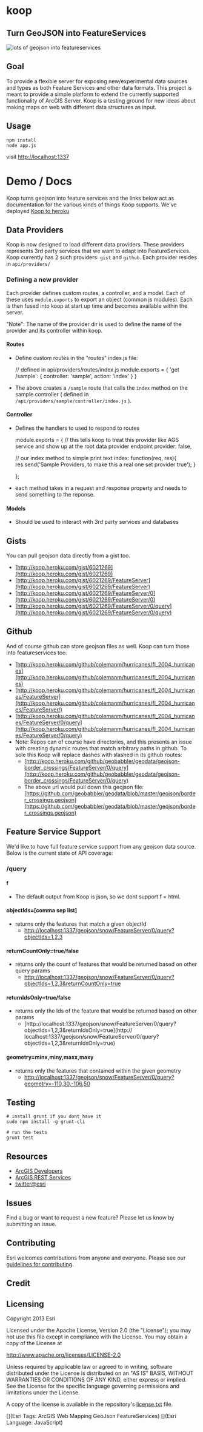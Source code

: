 # koop
## Turn GeoJSON into FeatureServices 

![lots of geojson into featureservices](https://f.cloud.github.com/assets/351164/864572/24113276-f624-11e2-831d-50cf8395b200.png)

## Goal 

To provide a flexible server for exposing new/experimental data sources and types as both Feature Services and other data formats. This project is meant to provide a simple platform to extend the currently supported functionality of ArcGIS Server. Koop is a testing ground for new ideas about making maps on web with different data structures as input.

## Usage 

    npm install
    node app.js

  visit [http://localhost:1337](http://localhost:1337) 


# Demo / Docs

Koop turns geojson into feature services and the links below act as documentation for the various kinds of things Koop supports. We've deployed [Koop to heroku]([http://koop.heroku.com/geojson](http://koop.heroku.com/geojson)) 

## Data Providers

Koop is now designed to load different data providers. These providers represents 3rd party services that we want to adapt into FeatureServices. Koop currently has 2 such providers: ``gist`` and ``github``. Each provider resides in ``api/providers/``

### Defining a new provider 

Each provider defines custom routes, a controller, and a model. Each of these uses ``module.exports`` to export an object (common js modules).  Each is then fused into koop at start up time and becomes available within the server. 

"Note": The name of the provider dir is used to define the name of the provider and its controller within koop. 

#### Routes
  * Define custom routes in the "routes" index.js file: 

    // defined in api/providers/routes/index.js 
    module.exports = {
      'get /sample': {
        controller: 'sample',
        action: 'index'
      }
    } 

  * The above creates a ``/sample`` route that calls the ``index`` method on the sample controller ( defined in ``/api/providers/sample/controller/index.js`` ).     

#### Controller
  * Defines the handlers to used to respond to routes

    module.exports = {
      // this tells koop to treat this provider like AGS service and show up at the root data provider endpoint 
      provider: false,

      // our index method to simple print text 
      index: function(req, res){
        res.send('Sample Providers, to make this a real one set provider true');
      }
  
    }; 

  * each method takes in a request and response property and needs to send something to the reponse. 
 
#### Models 
  * Should be used to interact with 3rd party services and databases



## Gists 

You can pull geojson data directly from a gist too.

  * [http://koop.heroku.com/gist/6021269](http://koop.heroku.com/gist/6021269)
  * [http://koop.heroku.com/gist/6021269/FeatureServer](http://koop.heroku.com/gist/6021269/FeatureServer)
  * [http://koop.heroku.com/gist/6021269/FeatureServer/0](http://koop.heroku.com/gist/6021269/FeatureServer/0)
  * [http://koop.heroku.com/gist/6021269/FeatureServer/0/query](http://koop.heroku.com/gist/6021269/FeatureServer/0/query)

## Github 

And of course github can store geojson files as well. Koop can turn those into featureservices too. 

  * [http://koop.heroku.com/github/colemanm/hurricanes/fl_2004_hurricanes](http://koop.heroku.com/github/colemanm/hurricanes/fl_2004_hurricanes)
  * [http://koop.heroku.com/github/colemanm/hurricanes/fl_2004_hurricanes/FeatureServer](http://koop.heroku.com/github/colemanm/hurricanes/fl_2004_hurricanes/FeatureServer/)
  * [http://koop.heroku.com/github/colemanm/hurricanes/fl_2004_hurricanes/FeatureServer/0/query](http://koop.heroku.com/github/colemanm/hurricanes/fl_2004_hurricanes/FeatureServer/0/query)
  * Note: Repos can of course have directories, and this presents an issue with creating dynamic routes that match arbitrary paths in github. To sole this Koop will replace dashes with slashed in its github routes: 
    * [http://koop.heroku.com/github/geobabbler/geodata/geojson-border_crossings/FeatureServer/0/query](http://koop.heroku.com/github/geobabbler/geodata/geojson-border_crossings/FeatureServer/0/query)
    * The above url would pull down this geojson file: [https://github.com/geobabbler/geodata/blob/master/geojson/border_crossings.geojson](https://github.com/geobabbler/geodata/blob/master/geojson/border_crossings.geojson)


## Feature Service Support 

We'd like to have full feature service support from any geojson data source. Below is the current state of API coverage: 

### /query 

#### f 
  * The default output from Koop is json, so we dont support f = html. 

#### objectIds=[comma sep list]
  * returns only the features that match a given objectId
    * [http://localhost:1337/geojson/snow/FeatureServer/0/query?objectIds=1,2,3](http://localhost:1337/geojson/snow/FeatureServer/0/query?objectIds=1,2,3)

#### returnCountOnly=true/false 
  * returns only the count of features that would be returned based on other query params 
    * [http://localhost:1337/geojson/snow/FeatureServer/0/query?objectIds=1,2,3&returnCountOnly=true](http://localhost:1337/geojson/snow/FeatureServer/0/query?objectIds=1,2,3&returnCountOnly=true)

#### returnIdsOnly=true/false
  * returns only the Ids of the feature that would be returned based on other params  
    * [http://localhost:1337/geojson/snow/FeatureServer/0/query?objectIds=1,2,3&returnIdsOnly=true](http://       localhost:1337/geojson/snow/FeatureServer/0/query?objectIds=1,2,3&returnIdsOnly=true)

#### geometry=minx,miny,maxx,maxy
  * returns only the features that contained within the given geometry
    * [http://localhost:1337/geojson/snow/FeatureServer/0/query?geometry=-110,30,-106,50](http://localhost:1337/geojson/snow/FeatureServer/0/query?geometry=-110,30,-106,50)

## Testing 

    # install grunt if you dont have it 
    sudo npm install -g grunt-cli

    # run the tests 
    grunt test 

## Resources

* [ArcGIS Developers](http://developers.arcgis.com)
* [ArcGIS REST Services](http://resources.arcgis.com/en/help/arcgis-rest-api/)
* [twitter@esri](http://twitter.com/esri)

## Issues

Find a bug or want to request a new feature?  Please let us know by submitting an issue.

## Contributing

Esri welcomes contributions from anyone and everyone. Please see our [guidelines for contributing](https://github.com/esri/contributing).

## Credit

## Licensing
Copyright 2013 Esri

Licensed under the Apache License, Version 2.0 (the "License");
you may not use this file except in compliance with the License.
You may obtain a copy of the License at

   http://www.apache.org/licenses/LICENSE-2.0

Unless required by applicable law or agreed to in writing, software
distributed under the License is distributed on an "AS IS" BASIS,
WITHOUT WARRANTIES OR CONDITIONS OF ANY KIND, either express or implied.
See the License for the specific language governing permissions and
limitations under the License.

A copy of the license is available in the repository's [license.txt]( https://raw.github.com/Esri/esri-leaflet/master/license.txt) file.

[](Esri Tags: ArcGIS Web Mapping GeoJson FeatureServices)
[](Esri Language: JavaScript)

